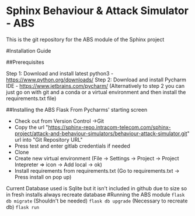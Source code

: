 # Sphinx Behaviour & Attack Simulator - ABS
This is the git repository for the ABS  module of the Sphinx project

#Installation Guide

##Prerequisites

Step 1:  Download and install latest python3 - https://www.python.org/downloads/
Step 2:  Download and install Pycharm IDE - https://www.jetbrains.com/pycharm/
         (Alternatively to step 2 you can just go on with git and a conda or a
         virtual environment and then install the requirements.txt file)

##Installing the ABS Flask 
From Pycharms' starting screen

* Check out from Version Control ->Git
*  Copy the url "https://sphinx-repo.intracom-telecom.com/sphinx-project/attack-and-behaviour-simulators/behaviour-attack-simulator.git" url into "Git Repository URL"
*  Press test and enter gitlab credentials if needed
*  Clone
*  Create new virtual environment (File -> Settings -> Project -> Project Intepreter => icon -> Add local -> ok)
*  Install requirements from requirements.txt (Go to requirements.txt -> Press install on pop up)

Current Database used is Sqlite but it isn't included in github due to size so
in fresh installs always recreate database 
#Running the ABS module
`flask db migrate` (Shouldn't be needed)
`flask db upgrade` (Necessary to recreate db)
`flask run`